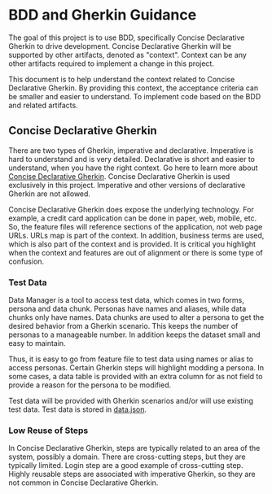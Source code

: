 # BDD and Gherkin Guidance

The goal of this project is to use BDD, specifically Concise Declarative Gherkin to drive development. Concise Declarative Gherkin will be supported by other artifacts, denoted as "context". Context can be any other artifacts required to implement a change in this project.

This document is to help understand the context related to Concise Declarative Gherkin.
By providing this context, the acceptance criteria can be smaller and easier to understand. To
implement code based on the BDD and related artifacts.

## Concise Declarative Gherkin

There are two types of Gherkin, imperative and declarative. Imperative is hard to understand and is very detailed. Declarative is
short and easier to understand, when you have the right context. Go here to learn more about [Concise Declarative Gherkin](./concise-declarative-gherkin.md). Concise Declarative Gherkin is used exclusively in this project. Imperative and other versions of declarative Gherkin are not allowed.

Concise Declarative Gherkin does expose the underlying technology. For example, a credit card application can be done in paper, web, mobile, etc. So, the feature files will reference sections of the application, not web page URLs. URLs map is part of the context. In addition, business terms are used, which is also part of the context and is provided. It is critical you highlight when the context and features are out of alignment or there is some type of confusion.

### Test Data

Data Manager is a tool to access test data, which comes in two forms, persona and data chunk. Personas have names and aliases, while data chunks only have names. Data chunks are used to alter a persona to get the desired behavior from a Gherkin scenario. This keeps the number of personas to a manageable number. In addition keeps the dataset small and easy to maintain.

Thus, it is easy to go from feature file to test data using names or alias to access personas. Certain Gherkin steps will highlight modding a persona. In some cases, a data table is provided with an extra column for as not field to provide a reason for the persona to be modified.

Test data will be provided with Gherkin scenarios and/or will use existing test data. Test data is stored in [data.json](../features/data/data.json).

### Low Reuse of Steps

In Concise Declarative Gherkin, steps are typically related to an area of the system, possibly a domain. There are cross-cutting steps, but they are typically limited. Login step are a good example of cross-cutting step. Highly reusable steps are associated with imperative Gherkin, so they are not common in Concise Declarative Gherkin.